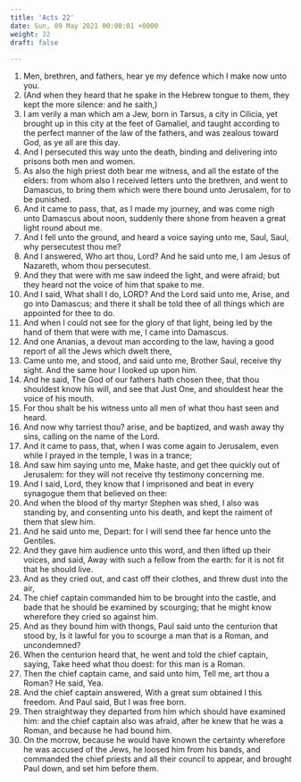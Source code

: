 ```yaml
---
title: 'Acts 22'
date: Sun, 09 May 2021 00:00:01 +0000
weight: 22
draft: false
  
---
```


1. Men, brethren, and fathers, hear ye my defence which I make now unto you.
2. (And when they heard that he spake in the Hebrew tongue to them, they kept the more silence: and he saith,)
3. I am verily a man which am a Jew, born in Tarsus, a city in Cilicia, yet brought up in this city at the feet of Gamaliel, and taught according to the perfect manner of the law of the fathers, and was zealous toward God, as ye all are this day.
4. And I persecuted this way unto the death, binding and delivering into prisons both men and women.
5. As also the high priest doth bear me witness, and all the estate of the elders: from whom also I received letters unto the brethren, and went to Damascus, to bring them which were there bound unto Jerusalem, for to be punished.
6. And it came to pass, that, as I made my journey, and was come nigh unto Damascus about noon, suddenly there shone from heaven a great light round about me.
7. And I fell unto the ground, and heard a voice saying unto me, Saul, Saul, why persecutest thou me?
8. And I answered, Who art thou, Lord? And he said unto me, I am Jesus of Nazareth, whom thou persecutest.
9. And they that were with me saw indeed the light, and were afraid; but they heard not the voice of him that spake to me.
10. And I said, What shall I do, LORD? And the Lord said unto me, Arise, and go into Damascus; and there it shall be told thee of all things which are appointed for thee to do.
11. And when I could not see for the glory of that light, being led by the hand of them that were with me, I came into Damascus.
12. And one Ananias, a devout man according to the law, having a good report of all the Jews which dwelt there,
13. Came unto me, and stood, and said unto me, Brother Saul, receive thy sight. And the same hour I looked up upon him.
14. And he said, The God of our fathers hath chosen thee, that thou shouldest know his will, and see that Just One, and shouldest hear the voice of his mouth.
15. For thou shalt be his witness unto all men of what thou hast seen and heard.
16. And now why tarriest thou? arise, and be baptized, and wash away thy sins, calling on the name of the Lord.
17. And it came to pass, that, when I was come again to Jerusalem, even while I prayed in the temple, I was in a trance;
18. And saw him saying unto me, Make haste, and get thee quickly out of Jerusalem: for they will not receive thy testimony concerning me.
19. And I said, Lord, they know that I imprisoned and beat in every synagogue them that believed on thee:
20. And when the blood of thy martyr Stephen was shed, I also was standing by, and consenting unto his death, and kept the raiment of them that slew him.
21. And he said unto me, Depart: for I will send thee far hence unto the Gentiles.
22. And they gave him audience unto this word, and then lifted up their voices, and said, Away with such a fellow from the earth: for it is not fit that he should live.
23. And as they cried out, and cast off their clothes, and threw dust into the air,
24. The chief captain commanded him to be brought into the castle, and bade that he should be examined by scourging; that he might know wherefore they cried so against him.
25. And as they bound him with thongs, Paul said unto the centurion that stood by, Is it lawful for you to scourge a man that is a Roman, and uncondemned?
26. When the centurion heard that, he went and told the chief captain, saying, Take heed what thou doest: for this man is a Roman.
27. Then the chief captain came, and said unto him, Tell me, art thou a Roman? He said, Yea.
28. And the chief captain answered, With a great sum obtained I this freedom. And Paul said, But I was free born.
29. Then straightway they departed from him which should have examined him: and the chief captain also was afraid, after he knew that he was a Roman, and because he had bound him.
30. On the morrow, because he would have known the certainty wherefore he was accused of the Jews, he loosed him from his bands, and commanded the chief priests and all their council to appear, and brought Paul down, and set him before them.
